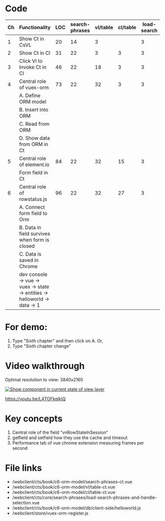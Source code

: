 # Code

| Ch  | Functionality                                                              | LOC | search-phrases | vl/table | cl/table | load-search | objOrm/helloworld | store/vuex-orm |
| --- | -------------------------------------------------------------------------- | --- | -------------- | -------- | -------- | ----------- | ----------------- | -------------- |
| 1   | Show Ct in CsVL                                                            | 20  | 14             | 3        |          | 3           |                   |
| 2   | Show Ct in Cl                                                              | 31  | 22             | 3        | 3        | 3           |                   |
| 3   | Click Vl to Invoke Ct in Cl                                                | 46  | 22             | 18       | 3        | 3           |                   |
| 4   | Central role of vuex-orm                                                   | 73  | 22             | 32       | 3        | 3           | 11                | 2              |
|     | A. Define ORM model                                                        |     |                |          |          |             |                   |                |
|     | B. Insert into ORM                                                         |     |                |          |          |             |                   |
|     | C. Read from ORM                                                           |     |                |          |          |             |                   |
|     | D. Show data from ORM in Ct                                                |     |                |          |          |             |                   |
| 5   | Central role of element.io                                                 | 84  | 22             | 32       | 15       | 3           | 10                | 2              |
|     | Form field in Ct                                                           |     |                |          |          |             |                   |
| 6   | Central role of rowstatus.js                                               | 96  | 22             | 32       | 27       | 3           | 11                | 2              |
|     | A. Connect form field to Orm                                               |     |                |          |          |             |                   |
|     | B. Data in field survives when form is closed                              |     |                |          |          |             |                   |
|     | C. Data is saved in Chrome                                                 |     |                |          |          |             |                   |
|     | dev console -> vue -> vuex -> state -> entities -> helloworld -> data -> 1 |     |                |          |          |             |                   |

# For demo:

1. Type "Sixth chapter" and then click on A. Or,
2. Type "Sixth chapter change"

# Video walkthrough

Optimal resolution to view: 3840x2160

[![Show component in current state of view layer](https://img.youtube.com/vi/zCgWHvHn4JA/0.jpg)](https://www.youtube.com/watch?v=L4TOFkqIkIQ "form to ORM")

https://youtu.be/L4TOFkqIkIQ

# Key concepts

1. Central role of the field "vnRowStateInSession"
2. getfield and setfield how they use the cache and timeout
3. Performance tab of vue chrome extension measuring frames per second

# File links

- /webclient/cts/book/c6-orm-model/search-phrases-ct.vue
- /webclient/cts/book/c6-orm-model/vl/table-ct.vue
- /webclient/cts/book/c6-orm-model/cl/table-ct.vue
- /webclient/cts/core/search-phrases/load-search-phrases-and-handle-selection.vue
- /webclient/cts/book/c6-orm-model/db/client-side/helloworld.js
- /webclient/store/vuex-orm-register.js
